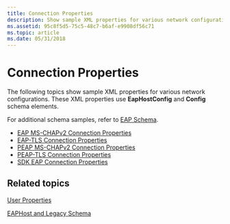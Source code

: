 ```yaml
---
title: Connection Properties
description: Show sample XML properties for various network configurations.
ms.assetid: 95c8f5d5-75c5-48c7-b6af-e9908df56c71
ms.topic: article
ms.date: 05/31/2018
---
```


# Connection Properties

The following topics show sample XML properties for various network configurations. These XML properties use **EapHostConfig** and **Config** schema elements.

For additional schema samples, refer to [EAP Schema](Http://go.microsoft.com/fwlink/p/?linkid=83914).

-   [EAP MS-CHAPv2 Connection Properties](eap-ms-chapv2-connection-properties.md)
-   [EAP-TLS Connection Properties](eap-tls-connection-properties.md)
-   [PEAP MS-CHAPv2 Connection Properties](peap-ms-chapv2-connection-properties.md)
-   [PEAP-TLS Connection Properties](peap-tls-connection-properties.md)
-   [SDK EAP Connection Properties](sdk-connection-properties.md)

## Related topics

<dl> <dt>

[User Properties](user-profiles.md)
</dt> <dt>

[EAPHost and Legacy Schema](eaphost-schemas.md)
</dt> </dl>

 

 




